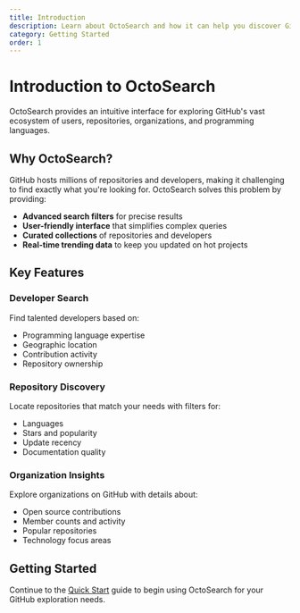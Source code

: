 ```yaml
---
title: Introduction
description: Learn about OctoSearch and how it can help you discover GitHub resources.
category: Getting Started
order: 1
---
```


# Introduction to OctoSearch

OctoSearch provides an intuitive interface for exploring GitHub's vast ecosystem of users, repositories, organizations, and programming languages. 

## Why OctoSearch?

GitHub hosts millions of repositories and developers, making it challenging to find exactly what you're looking for. OctoSearch solves this problem by providing:

- **Advanced search filters** for precise results
- **User-friendly interface** that simplifies complex queries
- **Curated collections** of repositories and developers
- **Real-time trending data** to keep you updated on hot projects

## Key Features

### Developer Search

Find talented developers based on:

- Programming language expertise
- Geographic location
- Contribution activity
- Repository ownership

### Repository Discovery

Locate repositories that match your needs with filters for:

- Languages
- Stars and popularity
- Update recency
- Documentation quality

### Organization Insights

Explore organizations on GitHub with details about:

- Open source contributions
- Member counts and activity
- Popular repositories
- Technology focus areas

## Getting Started

Continue to the [Quick Start](/docs/quick-start) guide to begin using OctoSearch for your GitHub exploration needs.
